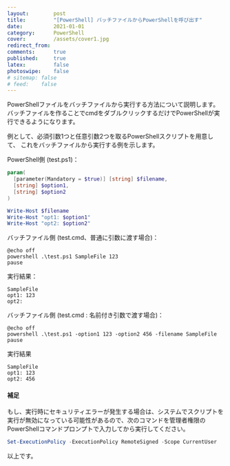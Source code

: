 ```yaml
---
layout:        post
title:         "[PowerShell] バッチファイルからPowerShellを呼び出す"
date:          2021-01-01
category:      PowerShell
cover:         /assets/cover1.jpg
redirect_from:
comments:      true
published:     true
latex:         false
photoswipe:    false
# sitemap: false
# feed:    false
---
```


PowerShellファイルをバッチファイルから実行する方法について説明します。
バッチファイルを作ることでcmdをダブルクリックするだけでPowerShellが実行できるようになります。

例として、必須引数1つと任意引数2つを取るPowerShellスクリプトを用意して、
これをバッチファイルから実行する例を示します。

PowerShell側 (test.ps1)：

```powershell
param(
  [parameter(Mandatory = $true)] [string] $filename,
  [string] $option1,
  [string] $option2
)

Write-Host $filename
Write-Host "opt1: $option1"
Write-Host "opt2: $option2"
```

バッチファイル側 (test.cmd、普通に引数に渡す場合)：

```batch
@echo off
powershell .\test.ps1 SampleFile 123
pause
```

実行結果：

```
SampleFile
opt1: 123
opt2:
```

バッチファイル側 (test.cmd : 名前付き引数で渡す場合)：

```batch
@echo off
powershell .\test.ps1 -option1 123 -option2 456 -filename SampleFile
pause
```

実行結果

```
SampleFile
opt1: 123
opt2: 456
```

#### 補足

もし、実行時にセキュリティエラーが発生する場合は、システムでスクリプトを実行が無効になっている可能性があるので、次のコマンドを管理者権限のPowerShellコマンドプロンプトで入力してから実行してください。

```PowerShell
Set-ExecutionPolicy -ExecutionPolicy RemoteSigned -Scope CurrentUser
```


以上です。
